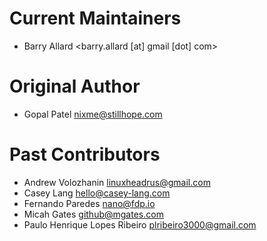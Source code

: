 # Current Maintainers
* Barry Allard <barry.allard [at] gmail [dot] com>

# Original Author
* Gopal Patel <nixme@stillhope.com>

# Past Contributors
* Andrew Volozhanin <linuxheadrus@gmail.com>
* Casey Lang <hello@casey-lang.com>
* Fernando Paredes <nano@fdp.io>
* Micah Gates <github@mgates.com>
* Paulo Henrique Lopes Ribeiro <plribeiro3000@gmail.com>
